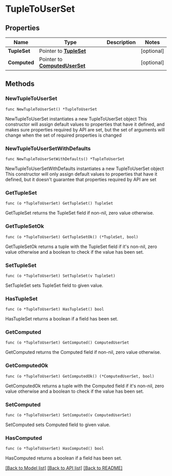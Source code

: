 # TupleToUserSet

## Properties

Name | Type | Description | Notes
------------ | ------------- | ------------- | -------------
**TupleSet** | Pointer to [**TupleSet**](TupleSet.md) |  | [optional] 
**Computed** | Pointer to [**ComputedUserSet**](ComputedUserSet.md) |  | [optional] 

## Methods

### NewTupleToUserSet

`func NewTupleToUserSet() *TupleToUserSet`

NewTupleToUserSet instantiates a new TupleToUserSet object
This constructor will assign default values to properties that have it defined,
and makes sure properties required by API are set, but the set of arguments
will change when the set of required properties is changed

### NewTupleToUserSetWithDefaults

`func NewTupleToUserSetWithDefaults() *TupleToUserSet`

NewTupleToUserSetWithDefaults instantiates a new TupleToUserSet object
This constructor will only assign default values to properties that have it defined,
but it doesn't guarantee that properties required by API are set

### GetTupleSet

`func (o *TupleToUserSet) GetTupleSet() TupleSet`

GetTupleSet returns the TupleSet field if non-nil, zero value otherwise.

### GetTupleSetOk

`func (o *TupleToUserSet) GetTupleSetOk() (*TupleSet, bool)`

GetTupleSetOk returns a tuple with the TupleSet field if it's non-nil, zero value otherwise
and a boolean to check if the value has been set.

### SetTupleSet

`func (o *TupleToUserSet) SetTupleSet(v TupleSet)`

SetTupleSet sets TupleSet field to given value.

### HasTupleSet

`func (o *TupleToUserSet) HasTupleSet() bool`

HasTupleSet returns a boolean if a field has been set.

### GetComputed

`func (o *TupleToUserSet) GetComputed() ComputedUserSet`

GetComputed returns the Computed field if non-nil, zero value otherwise.

### GetComputedOk

`func (o *TupleToUserSet) GetComputedOk() (*ComputedUserSet, bool)`

GetComputedOk returns a tuple with the Computed field if it's non-nil, zero value otherwise
and a boolean to check if the value has been set.

### SetComputed

`func (o *TupleToUserSet) SetComputed(v ComputedUserSet)`

SetComputed sets Computed field to given value.

### HasComputed

`func (o *TupleToUserSet) HasComputed() bool`

HasComputed returns a boolean if a field has been set.


[[Back to Model list]](../README.md#documentation-for-models) [[Back to API list]](../README.md#documentation-for-api-endpoints) [[Back to README]](../README.md)


